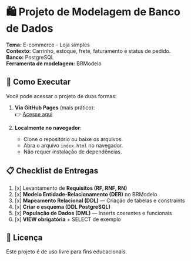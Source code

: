 # 🛍️ Projeto de Modelagem de Banco de Dados

**Tema:** E-commerce - Loja simples  
**Contexto:** Carrinho, estoque, frete, faturamento e status de pedido.  
**Banco:** PostgreSQL  
**Ferramenta de modelagem:** BRModelo

## 📖 Como Executar
Você pode acessar o projeto de duas formas:

1. **Via GitHub Pages** (mais prático):  
   👉 [Acesse aqui](https://tsb89.github.io/ecommerce-db-project/)  
   
2. **Localmente no navegador**:
   * Clone o repositório ou baixe os arquivos.
   * Abra o arquivo `index.html` no navegador.
   * Não requer instalação de dependências.

## 📋 Checklist de Entregas

1. [x] Levantamento de **Requisitos (RF, RNF, RN)**
2. [x] **Modelo Entidade-Relacionamento (DER)** no BRModelo
3. [x] **Mapeamento Relacional (DDL)** — Criação de tabelas e constraints
4. [x] **Criar o esquema (DDL PostgreSQL)**
5. [x] **População de Dados (DML)** — Inserts coerentes e funcionais
6. [x] **VIEW obrigatória** + SELECT de exemplo

## 📄 Licença

Este projeto é de uso livre para fins educacionais.


